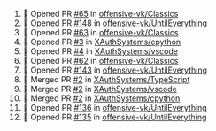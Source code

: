 <!--START_SECTION:activity-->
1. 💪 Opened PR [#65](https://github.com/offensive-vk/Classics/pull/65) in [offensive-vk/Classics](https://github.com/offensive-vk/Classics)
2. 💪 Opened PR [#148](https://github.com/offensive-vk/UntilEverything/pull/148) in [offensive-vk/UntilEverything](https://github.com/offensive-vk/UntilEverything)
3. 💪 Opened PR [#63](https://github.com/offensive-vk/Classics/pull/63) in [offensive-vk/Classics](https://github.com/offensive-vk/Classics)
4. 💪 Opened PR [#3](https://github.com/XAuthSystems/cpython/pull/3) in [XAuthSystems/cpython](https://github.com/XAuthSystems/cpython)
5. 💪 Opened PR [#4](https://github.com/XAuthSystems/vscode/pull/4) in [XAuthSystems/vscode](https://github.com/XAuthSystems/vscode)
6. 💪 Opened PR [#62](https://github.com/offensive-vk/Classics/pull/62) in [offensive-vk/Classics](https://github.com/offensive-vk/Classics)
7. 💪 Opened PR [#143](https://github.com/offensive-vk/UntilEverything/pull/143) in [offensive-vk/UntilEverything](https://github.com/offensive-vk/UntilEverything)
8. 🎉 Merged PR [#2](https://github.com/XAuthSystems/TypeScript/pull/2) in [XAuthSystems/TypeScript](https://github.com/XAuthSystems/TypeScript)
9. 🎉 Merged PR [#2](https://github.com/XAuthSystems/vscode/pull/2) in [XAuthSystems/vscode](https://github.com/XAuthSystems/vscode)
10. 🎉 Merged PR [#2](https://github.com/XAuthSystems/cpython/pull/2) in [XAuthSystems/cpython](https://github.com/XAuthSystems/cpython)
11. 💪 Opened PR [#136](https://github.com/offensive-vk/UntilEverything/pull/136) in [offensive-vk/UntilEverything](https://github.com/offensive-vk/UntilEverything)
12. 💪 Opened PR [#135](https://github.com/offensive-vk/UntilEverything/pull/135) in [offensive-vk/UntilEverything](https://github.com/offensive-vk/UntilEverything)
<!--END_SECTION:activity-->